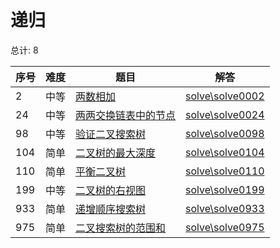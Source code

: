 # 递归

<!--- table -->

总计: 8

| 序号 | 难度 | 题目                                                                               | 解答                                  |
| ---- | ---- | ---------------------------------------------------------------------------------- | ------------------------------------- |
| 2    | 中等 | [两数相加](https://leetcode-cn.com/problems/add-two-numbers/)                      | [solve\solve0002](../solve\solve0002) |
| 24   | 中等 | [两两交换链表中的节点](https://leetcode-cn.com/problems/swap-nodes-in-pairs/)      | [solve\solve0024](../solve\solve0024) |
| 98   | 中等 | [验证二叉搜索树](https://leetcode-cn.com/problems/validate-binary-search-tree/)    | [solve\solve0098](../solve\solve0098) |
| 104  | 简单 | [二叉树的最大深度](https://leetcode-cn.com/problems/maximum-depth-of-binary-tree/) | [solve\solve0104](../solve\solve0104) |
| 110  | 简单 | [平衡二叉树](https://leetcode-cn.com/problems/balanced-binary-tree/)               | [solve\solve0110](../solve\solve0110) |
| 199  | 中等 | [二叉树的右视图](https://leetcode-cn.com/problems/binary-tree-right-side-view/)    | [solve\solve0199](../solve\solve0199) |
| 933  | 简单 | [递增顺序搜索树](https://leetcode-cn.com/problems/increasing-order-search-tree/)   | [solve\solve0933](../solve\solve0933) |
| 975  | 简单 | [二叉搜索树的范围和](https://leetcode-cn.com/problems/range-sum-of-bst/)           | [solve\solve0975](../solve\solve0975) |
